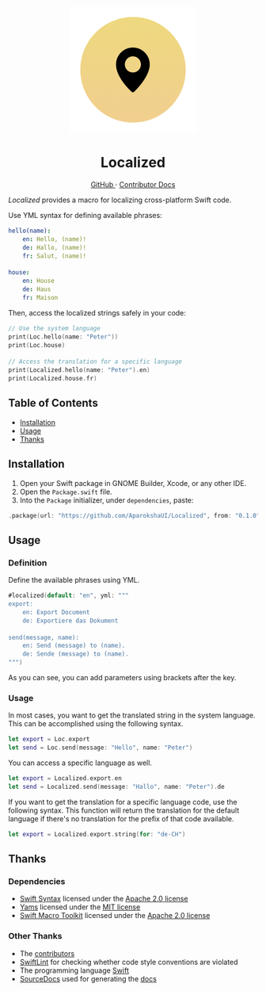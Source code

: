 <p align="center">
  <img width="256" alt="Localized Icon" src="Icons/Icon.png">
  <h1 align="center">Localized</h1>
</p>

<p align="center">
  <a href="https://github.com/AparokshaUI/Localized">
  GitHub
  </a>
  ·
  <a href="Documentation/README.md">
  Contributor Docs
  </a>
</p>

_Localized_ provides a macro for localizing cross-platform Swift code.

Use YML syntax for defining available phrases:

```yml
hello(name):
    en: Hello, (name)!
    de: Hallo, (name)!
    fr: Salut, (name)!

house:
    en: House
    de: Haus
    fr: Maison
```

Then, access the localized strings safely in your code:

```swift
// Use the system language
print(Loc.hello(name: "Peter"))
print(Loc.house)

// Access the translation for a specific language
print(Localized.hello(name: "Peter").en)
print(Localized.house.fr)
```

## Table of Contents

- [Installation][4]
- [Usage][5]
- [Thanks][6]

## Installation

1. Open your Swift package in GNOME Builder, Xcode, or any other IDE.
2. Open the `Package.swift` file.
3. Into the `Package` initializer, under `dependencies`, paste:
```swift
.package(url: "https://github.com/AparokshaUI/Localized", from: "0.1.0")   
```

## Usage

### Definition

Define the available phrases using YML.

```swift
#localized(default: "en", yml: """
export:
    en: Export Document
    de: Exportiere das Dokument

send(message, name):
    en: Send (message) to (name).
    de: Sende (message) to (name).
""")
```

As you can see, you can add parameters using brackets after the key.

### Usage

In most cases, you want to get the translated string in the system language.
This can be accomplished using the following syntax.

```swift
let export = Loc.export
let send = Loc.send(message: "Hello", name: "Peter")
```

You can access a specific language as well.

```swift
let export = Localized.export.en
let send = Localized.send(message: "Hallo", name: "Peter").de
```

If you want to get the translation for a specific language code, use the following syntax.
This function will return the translation for the default language if there's no translation for the prefix of that code available.

```swift
let export = Localized.export.string(for: "de-CH")
```

## Thanks

### Dependencies
- [Swift Syntax](https://github.com/apple/swift-syntax) licensed under the [Apache 2.0 license](https://github.com/apple/swift-syntax/blob/main/LICENSE.txt)
- [Yams](https://github.com/jpsim/Yams) licensed under the [MIT license](https://github.com/jpsim/Yams/blob/main/LICENSE)
- [Swift Macro Toolkit](https://github.com/stackotter/swift-macro-toolkit) licensed under the [Apache 2.0 license](https://github.com/stackotter/swift-macro-toolkit/blob/main/LICENSE)

### Other Thanks
- The [contributors][7]
- [SwiftLint][8] for checking whether code style conventions are violated
- The programming language [Swift][9]
- [SourceDocs][10] used for generating the [docs][11]

[1]:    Tests/
[2]:	#goals
[3]:	#widgets
[4]:	#installation
[5]:	#usage
[6]:	#thanks
[7]:	Contributors.md
[8]:	https://github.com/realm/SwiftLint
[9]:	https://github.com/apple/swift
[10]:	https://github.com/SourceDocs/SourceDocs
[11]:	Documentation/README.md

